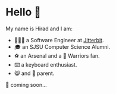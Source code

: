 # Hello 👋

My name is Hirad and I am:

- 🧑🏻‍🔧 a Software Engineer at [Jitterbit](https://jitterbit.com).
- 🎓 an SJSU Computer Science Alumni.
- ⚽️ an Arsenal and a 🏀 Warriors fan.
- ⌨️ a keyboard enthusiast.
- 😸 and 🐶 parent.


 🗽 coming soon...
